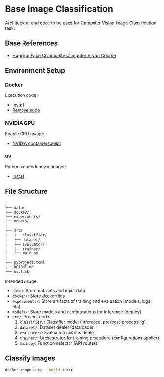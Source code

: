 # Base Image Classification

Architecture and code to be used for Computer Vision Image Classification task.

## Base References

- [Hugging Face Community Computer Vision Course](https://huggingface.co/docs/transformers/tasks/image_classification)

## Environment Setup

### Docker

Execution code:

- [Install](https://docs.docker.com/engine/install/)
- [Remove sudo](https://docs.docker.com/engine/install/linux-postinstall/)

### NVIDIA GPU

Enable GPU usage:

- [NVIDIA container toolkit](https://docs.nvidia.com/datacenter/cloud-native/container-toolkit/latest/install-guide.html)

### uv

Python dependency manager:

- [Install](https://docs.astral.sh/uv/getting-started/installation/)

## File Structure

```bash
.
├── data/
├── docker/
├── experiments/
├── models/
│
├── src/
│   ├── classifier/
│   ├── dataset/
│   ├── evaluator/
│   ├── trainer/
│   └── main.py
│
├── pyproject.toml
├── README.md
└── uv.lock
```

Intended usage:

- `data/`: Store datasets and input data
- `docker/`: Store dockerfiles
- `experiments/`: Store artifacts of training and evaluation (models, logs, etc)
- `models/`: Store models and configurations for inference (deploy)
- `src/`: Project code
    1. `classifier/`: Classifier model (inference, pre/post-processing)
    1. `dataset/`: Dataset dealer (dataloader)
    1. `evaluator/`: Evaluation metrics dealer
    1. `trainer/`: Orchestrator for training procedure (configurations applier)
    1. `main.py`: Function selector (API routes)

## Classify Images

```bash
docker compose up --build infer
```
